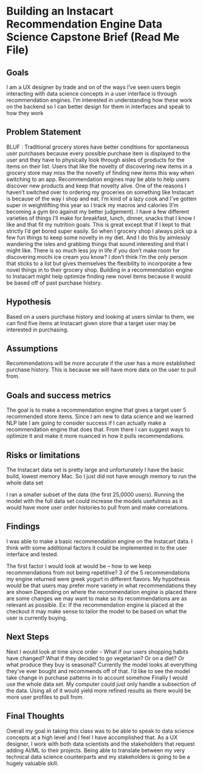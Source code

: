 # Building an Instacart Recommendation Engine Data Science Capstone Brief (Read Me File)

## Goals
I am a UX designer by trade and on of the ways I’ve seen users begin interacting with data science concepts in a user interface is through recommendation engines. I’m interested in understanding how these work on the backend so I can better design for them in interfaces and speak to how they work
 
## Problem Statement
BLUF : Traditional grocery stores have better conditions for spontaneous user purchases because every possible purchase item is displayed to the user and they have to physically look through aisles of products for the items on their list. Users that like the novelty of discovering new items in a grocery store may miss the the novelty of finding new items this way when switching to an app. Recommendation engines may be able to help users discover new products and keep that novelty alive.
One of the reasons I haven’t switched over to ordering my groceries on something like Instacart is because of the way I shop and eat. I’m kind of a lazy cook and I’ve gotten super in weightlifting this year so I track my macros and calories (I’m becoming a gym bro against my better judgement). I have a few different varieties of things I’ll make for breakfast, lunch, dinner, snacks that I know I like and that fit my nutrition goals.
This is great except that if I kept to that strictly I’d get bored super easily. So when I grocery shop I always pick up a few fun things to keep some novelty in my diet. And I do this by aimlessly wandering the isles and grabbing things that sound interesting and that I might like. There is so much less joy in life if you don’t make room for discovering mochi ice cream you know?
I don’t think I’m the only person that sticks to a list but gives themselves the flexibility to incorporate a few novel things in to their grocery shop. Building in a recommendation engine to Instacart might help optimize finding new novel items because it would be based off of past purchase history.
 
## Hypothesis
Based on a users purchase history and looking at users similar to them, we can find five items at Instacart given store that a target user may be interested in purchasing.
 
## Assumptions
Recommendations will be more accurate if the user has a more established purchase history. This is because we will have more data on the user to pull from.
 
## Goals and success metrics
The goal is to make a recommendation engine that gives a target user 5 recommended store items. Since I am new to data science and we learned NLP late I am going to consider success if I can actually make a recommendation engine that does that. From there I can suggest ways to optimize it and make it more nuanced in how it pulls recommendations.
 
## Risks or limitations
The Instacart data set is pretty large and unfortunately I have the basic build, lowest memory Mac. So I just did not have enough memory to run the whole data set
   
I ran a smaller subset of the data (the first 25,0000 users). Running the model with the full data set could increase the models usefulness as it would have more user order histories to pull from and make correlations.

## Findings
I was able to make a basic recommendation engine on the Instacart data. I think with some additional factors it could be implemented in to the user interface and tested.
 
The first factor I would look at would be – how to we keep recommendations from not being repetitive? 3 of the 5 recommendations my engine returned were greek yogurt in different flavors. My hypothesis would be that users may prefer more variety in what recommendations they are shown
Depending on where the recommendation engine is placed there are some changes we may want to make so its recommendations are as relevant as possible. Ex: If the recommendation engine is placed at the checkout it may make sense to tailor the model to be based on what the user is currently buying.

## Next Steps
Next I would look at time since order – What if our users shopping habits have changed? What if they decided to go vegetarian? Or on a diet? Or what produce they buy is seasonal? Currently the model looks at everything they’ve ever bought and recommends off of that. I’d like to see the model take change in purchase patterns in to account somehow
Finally I would use the whole data set. My computer could just only handle a subsection of the data. Using all of it would yield more refined results as there would be more user profiles to pull from.


## Final Thoughts
Overall my goal in taking this class was to be able to speak to data science concepts at a high level and I feel I have accomplished that. As a UX designer, I work with both data scientists and the stakeholders that request adding AI/ML to their projects. Being able to translate between my very technical data science counterparts and my stakeholders is going to be a hugely valuable skill.
